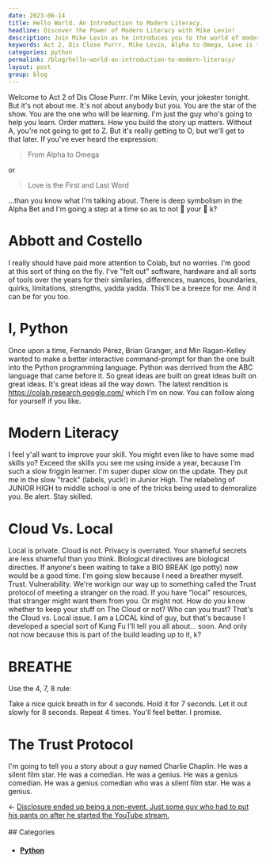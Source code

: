 ```yaml
---
date: 2023-06-14
title: Hello World. An Introduction to Modern Literacy.
headline: Discover the Power of Modern Literacy with Mike Levin!
description: Join Mike Levin as he introduces you to the world of modern literacy. Learn the symbolism of the Alpha Bet and explore the similarities and differences between software, hardware, and tools. Discover the power of Colab, Python, and the Trust Protocol. Get ready to exceed your skills in just one year!
keywords: Act 2, Dis Close Purrr, Mike Levin, Alpha to Omega, Love is the First and Last Word, Colab, Python, Fernando Pérez, Brian Granger, Min Ragan-Kelley, ABC language, interactive command-prompt, software, hardware, tools, Alpha Bet, symbolism, Omega, Cloud, Local, privacy, secrets, biological directives, BIO BREAK, Trust protocol, Kung Fu
categories: python
permalink: /blog/hello-world-an-introduction-to-modern-literacy/
layout: post
group: blog
---
```



Welcome to Act 2 of Dis Close Purrr. I'm Mike Levin, your jokester tonight. But
it's not about me. It's not about anybody but you. You are the star of the
show. You are the one who will be learning. I'm just the guy who's going to
help you learn. Order matters. How you build the story up matters. Without A,
you're not going to get to Z. But it's really getting to O, but we'll get to
that later. If you've ever heard the expression:

> From Alpha to Omega

or

> Love is the First and Last Word

...than you know what I'm talking about. There is deep symbolism in the Alpha
Bet and I'm going a step at a time so as to not 🤯 your 🧠 k?

# Abbott and Costello

I really should have paid more attention to Colab, but no worries. I'm good at
this sort of thing on the fly. I've "felt out" software, hardware and all sorts
of tools over the years for their similaries, differences, nuances, boundaries,
quirks, limitations, strengths, yadda yadda. This'll be a breeze for me. And it
can be for you too.

# I, Python

Once upon a time, Fernando Pérez, Brian Granger, and Min Ragan-Kelley wanted to
make a better interactive command-prompt for than the one built into the Python
programming language. Python was derrived from the ABC language that came
before it. So great ideas are built on great ideas built on great ideas. It's
great ideas all the way down. The latest rendition is
https://colab.research.google.com/ which I'm on now. You can follow along for
yourself if you like.

# Modern Literacy

I feel y'all want to improve your skill. You might even like to have some mad
skills yo? Exceed the skills you see me using inside a year, because I'm such a
slow friggin learner. I'm super duper slow on the update. They put me in the
slow "track" (labels, yuck!) in Junior High. The relabeling of JUNIOR HIGH to
middle school is one of the tricks being used to demoralize you. Be alert. Stay
skilled.

# Cloud Vs. Local

Local is private. Cloud is not. Privacy is overrated. Your shameful secrets are
less shameful than you think. Biological directives are biological directies.
If anyone's been waiting to take a BIO BREAK (go potty) now would be a good
time. I'm going slow because I need a breather myself. Trust. Vulnerability.
We're workign our way up to something called the Trust protocol of meeting a
stranger on the road. If you have "local" resources, that stranger might want
them from you. Or might not. How do you know whether to keep your stuff on The
Cloud or not? Who can you trust? That's the Cloud vs. Local issue. I am a LOCAL
kind of guy, but that's because I developed a special sort of Kung Fu I'll tell
you all about... soon. And only not now because this is part of the build
leading up to it, k?

# BREATHE

Use the 4, 7, 8 rule:

Take a nice quick breath in for 4 seconds. Hold it for 7 seconds. Let it out
slowly for 8 seconds. Repeat 4 times. You'll feel better. I promise.

# The Trust Protocol

I'm going to tell you a story about a guy named Charlie Chaplin. He was a
silent film star. He was a comedian. He was a genius. He was a genius
comedian. He was a genius comedian who was a silent film star. He was a genius.




















<div class="arrow-links"><div class="post-nav-prev"><span class="arrow">&larr;&nbsp;</span><a href="/blog/disclosure-ended-up-being-a-non-event-just-some-guy-who-had-to-put-his-pants-on-after-he-started-the-youtube-stream/">Disclosure ended up being a non-event. Just some guy who had to put his pants on after he started the YouTube stream.</a></div> &nbsp; <div class="post-nav-next"><a href=""></a></div></div>
## Categories

<ul>
<li><h4><a href='/python/'>Python</a></h4></li></ul>